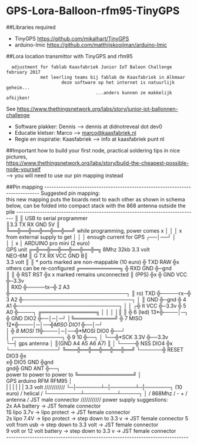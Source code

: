 # GPS-Lora-Balloon-rfm95-TinyGPS 

##Libraries required
- TinyGPS       https://github.com/mikalhart/TinyGPS
- arduino-lmic  https://github.com/matthijskooijman/arduino-lmic

##Lora location transmittor with TinyGPS and rfm95 
```
  adjustment for fablab Kaasfabriek Junior IoT Baloon Challenge february 2017
             met leerling teams bij fablab de Kaasfabriek in Alkmaar
                     deze software op het internet is natuurlijk geheim...
                                  ...anders kunnen ze makkelijk afkijken! 
```
See https://www.thethingsnetwork.org/labs/story/junior-iot-ballonnen-challenge 

- Software plakker: Dennis --> dennis at didnotreveal dot dev0
- Educatie kletser: Marco --> marco@kaasfabriek.nl
- Regie en inspiratie: Kaasfabriek --> info at kaasfabriek punt nl

##Important
how to build your first node, practical soldering tips in nice pictures,  <BR/>
https://www.thethingsnetwork.org/labs/story/build-the-cheapest-possible-node-yourself <BR/>
 --> you will need to use our pin mapping instead <BR/>

##Pin mapping
    ---------------------------------------------------------------------------- 
    Suggested pin mapping:                                                       
    this new mapping puts the boards next to each other as shown in schema below,
          can be folded into compact stack with the 868 antenna outside the pile 
    -----------------------------------------------------------------------------
                         ║                 ║ USB to serial programmer        
                         ║3.3 TX RX GND 5V ║                              
                         ╚══╬══╬══╬══╬══╬══╝ while programming, power comes
                            x  │  │  │  x       from external supply to get
                                  │  │  │               enough current for GPS
                               ┌──│──┘  │                                     
                               │  │  x  │      ARDUINO pro mini (2 euro)      
      GPS unit            ╔═╬══╬══╬══╬══╬══╬═╗ 8Mhz 32kb 3.3 volt             
      NEO-6M              ║ G TX RX VCC GND B║                                   
      3.3 volt            ║                  ║      * ports marked are non-mappable 
      (10 euro)           ╬ TXD          RAW ╬x         others can be re-configured 
     ╔═══════════╗        ╬ RXD          GND ╬─gnd                                  
     ║           ║        ╬ RST          RST ╬x        x marked remains unconnected 
     ║     (PPS) ╬x       ╬ GND          VCC ╬─3.3v                                
     ║       RXD ╬─────tx─╬ 2             A3 ╬────────────────────────────────┐
     ║  ro)  TXD ╬─────rx─╬ 3             A2 ╬──────────────────────────────┐ │ 
     ║       GND ╬─gnd    ╬ 4             A1 ╬────────────────────────────┐ │ │ 
    ┌╬  lt   VCC ╬─3.3v   ╬ 5             A0 ╬────┐    ╔═══════════════╗  │ │ │ 
    │║           ║        ╬ 6       (led) 13*╬────│─┐  ╬ GND      DIO2 ╬──│─│─┘ 
    │╚═══════════╝        ╬ 7        MISO 12*╬────│─│──╬*MISO     DIO1 ╬──│─┘   
    │                     ╬ 8        MOSI 11*╬────│─│──╬*MOSI     DIO0 ╬──┘    
    │ ┌─────────────┐     ╬ 9             10 ╬──┐ │ └──╬*SCK      3.3V ╬──3.3v  
    └─┤ gps antenna │     ║(GND A4 A5 A6 A7) ║  │ └────╬ NSS      DIO4 ╬x      
      └─────────────┘     ╚═══╬══╬══╬══╬══╬══╝  └──────╬ RESET    DIO3 ╬x     
                                                      x╬ DIO5      GND ╬gnd   
                                                    gnd╬ GND       ANT ╬──┐   
         power to    power to    power to              ╚═══════════════╝  │   
          GPS       arduino     RFM                     RFM95             │   
           | |       | |       | |                      3.3 volt     /////////// 
           └─|───────┴─|───────┴─|───────┐              (10 euro)    / helical / 
             └─────────┴─────────┴─────┐ │                           / 868Mhz  / 
                                       - +                           / antenna / 
                                JST male connector                   /////////// 
     power supply suggestions:                                                       
      2x AA battery -> JST female connector                                  
     1S lipo 3.7v -> lipo protect -> JST female connector                     
     2s lipo 7.4V -> lipo protect -> step down to 3.3 v -> JST female connector 
     5 volt from usb -> step down to 3.3 volt -> JST female connector          
     9 volt or 12 volt battery -> step down to 3.3 v -> JST female connector     
    ----------------------------------------------------------------------------- 